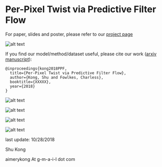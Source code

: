 # Per-Pixel Twist via Predictive Filter Flow

For paper, slides and poster, please refer to our [project page](https://www.ics.uci.edu/~skong2/pff.html "predictive filter flow")


![alt text](https://www.ics.uci.edu/~skong2/image2/pff_icon_mediumSize.png "visualization")





If you find our model/method/dataset useful, please cite our work ([arxiv manuscript](https://arxiv.org/abs/1712.08273)):

    @inproceedings{kong2018PPF,
      title={Per-Pixel Twist via Predictive Filter Flow},
      author={Kong, Shu and Fowlkes, Charless},
      booktitle={XXXXX},
      year={2018}
    }



![alt text](https://www.ics.uci.edu/~skong2/image2/pff_demo_motion_deblur.png "visualization")

![alt text](https://www.ics.uci.edu/~skong2/image2/pff_demo_jpeg.png "visualization")

![alt text](https://www.ics.uci.edu/~skong2/image2/pff_demo_SISR.png "visualization")

![alt text](https://www.ics.uci.edu/~skong2/image2/pff_demo_analysisFF.png "visualization")


last update: 10/28/2018

Shu Kong

aimerykong At g-m-a-i-l dot com
